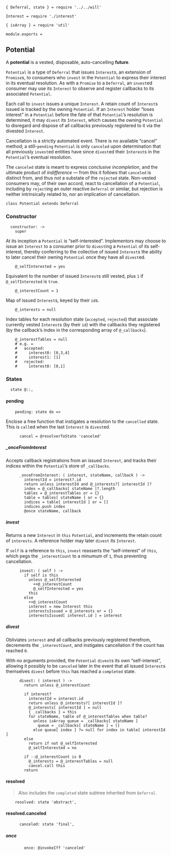     { Deferral, state } = require '../../will'

    Interest = require './interest'

    { isArray } = require 'util'

    module.exports =



## Potential

A **potential** is a vested, disposable, auto-cancelling **future**.

`Potential` is a type of `Deferral` that issues `Interest`s, an extension of
`Promise`s, to consumers who `invest` in the `Potential` to express their
interest in its eventual resolution. As with a `Promise` to a `Deferral`, an
`invest`ed consumer may use its `Interest` to observe and register callbacks to
its associated `Potential`.

Each call to `invest` issues a unique `Interest`. A retain count of `Interest`s
issued is tracked by the owning `Potential`. If an `Interest` holder “loses
interest” in a `Potential` before the fate of that `Potential`’s resolution is
determined, it may `divest` its `Interest`, which causes the owning `Potential`
to disregard and dispose of all callbacks previously registered to it via the
divested `Interest`.

Cancellation is a strictly automated event. There is no available “cancel”
method; a still-`pending` `Potential` is only `canceled` upon determination
that all previously `invest`ed entities have since `divest`ed their `Interest`s
in the `Potential`’s eventual resolution.

The `canceled` state is meant to express *conclusive incompletion*, and the
ultimate product of *indifference* — from this it follows that `canceled` is
distinct from, and thus *not* a substate of the `rejected` state. Non-vested
consumers may, of their own accord, react to cancellation of a `Potential`,
including by `reject`ing an outer reactive `Deferral` or similar, but rejection
is neither intrinsically related to, nor an implication of cancellation.


    class Potential extends Deferral


### Constructor

      constructor: ->
        super

At its inception a `Potential` is “self-interested”. Implementors may choose to
issue an `Interest` to a consumer prior to `divest`ing a `Potential` of its
self-interest, thereby conferring to the collective of issued `Interest`s the
ability to later cancel their owning `Potential` once they have all `divest`ed.

        @_selfInterested = yes

Equivalent to the number of issued `Interest`s still vested, plus `1` if
`@_selfInterested` is `true`.

        @_interestCount = 1

Map of issued `Interest`s, keyed by their `id`s.

        @_interests = null

Index tables for each resolution state (`accepted`, `rejected`) that associate
currently vested `Interest`s (by their `id`) with the callbacks they registered
(by the callback’s index in the corresponding array of `@_callbacks`).

        @_interestTables = null
        # e.g. =
        #   accepted:
        #     interest0: [0,3,4]
        #     interest1: [1]
        #   rejected:
        #     interest0: [0,1]



### States

      state @::,


#### pending

        pending: state do =>

Enclose a free function that instigates a resolution to the `cancelled` state.
This is `call`ed when the last `Interest` is `divest`ed.

          cancel = @resolverToState 'canceled'

##### _onceFromInterest

Accepts callback registrations from an issued `Interest`, and tracks their
indices within the `Potential`’s store of `_callbacks`.

          _onceFromInterest: ( interest, stateName, callback ) ->
            interestId = interest?.id
            return unless interestId and @_interests?[ interestId ]?
            index = @_callbacks[ stateName ]?.length
            tables = @_interestTables or = {}
            table = tables[ stateName ] or = {}
            indices = table[ interestId ] or = []
            indices.push index
            @once stateName, callback

##### invest

Returns a new `Interest` in `this` `Potential`, and increments the retain count
of `interests`. A reference holder may later `divest` its `Interest`.

If `self` is a reference to `this`, `invest` reasserts the “self-interest” of
`this`, which pegs the `_interestCount` to a minumum of `1`, thus preventing
cancellation.

          invest: ( self ) ->
            if self is this
              unless @_selfInterested
                ++@_interestCount
                @_selfInterested = yes
              this
            else
              ++@_interestCount
              interest = new Interest this
              interestsIssued = @_interests or = {}
              interestsIssued[ interest.id ] = interest

##### divest

Obliviates `interest` and all callbacks previously registered therefrom,
decrements the `_interestCount`, and instigates cancellation if the count has
reached `0`.

With no arguments provided, the `Potential` `divest`s its own “self-interest”,
allowing it possibly to be `canceled` later in the event that all issued
`Interest`s themselves `divest` before `this` has reached a `completed` state.

          divest: ( interest ) ->
            return unless @_interestCount

            if interest?
              interestId = interest.id
              return unless @_interests?[ interestId ]?
              @_interests[ interestId ] = null
              { _callbacks } = this
              for stateName, table of @_interestTables when table?
                unless isArray queue = _callbacks[ stateName ]
                  queue = _callbacks[ stateName ] = []
                else queue[ index ] ?= null for index in table[ interestId ]
            else
              return if not @_selfInterested
              @_selfInterested = no

            if --@_interestCount is 0
              @_interests = @_interestTables = null
              cancel.call this
            return


#### resolved

> Also includes the `completed` state subtree inherited from `Deferral`.

        resolved: state 'abstract',


#### resolved.canceled

          canceled: state 'final',

##### once

            once: @invokeIff 'canceled'
